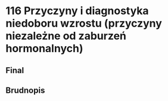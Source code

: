 # 116 Przyczyny i diagnostyka niedoboru wzrostu (przyczyny niezależne od zaburzeń hormonalnych)

## Final

## Brudnopis


